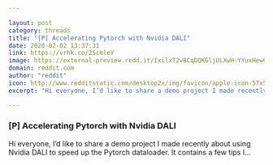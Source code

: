 ```yaml
---

layout: post
category: threads
title: "[P] Accelerating Pytorch with Nvidia DALI"
date: 2020-02-02 13:37:31
link: https://vrhk.co/2ScmleY
image: https://external-preview.redd.it/IxilxT2vBCqDQKGljULXwH-YYuxHew07PHgpegSSS88.jpg?width=1200&height=628.272251309&auto=webp&s=782ffda6480d3c470660eb48940c70aea7c6b1a1
domain: reddit.com
author: "reddit"
icon: http://www.redditstatic.com/desktop2x/img/favicon/apple-icon-57x57.png
excerpt: "Hi everyone, I’d like to share a demo project I made recently about using Nvidia DALI to speed up the Pytorch dataloader. It contains a few tips I..."

---
```


### [P] Accelerating Pytorch with Nvidia DALI

Hi everyone, I’d like to share a demo project I made recently about using Nvidia DALI to speed up the Pytorch dataloader. It contains a few tips I...